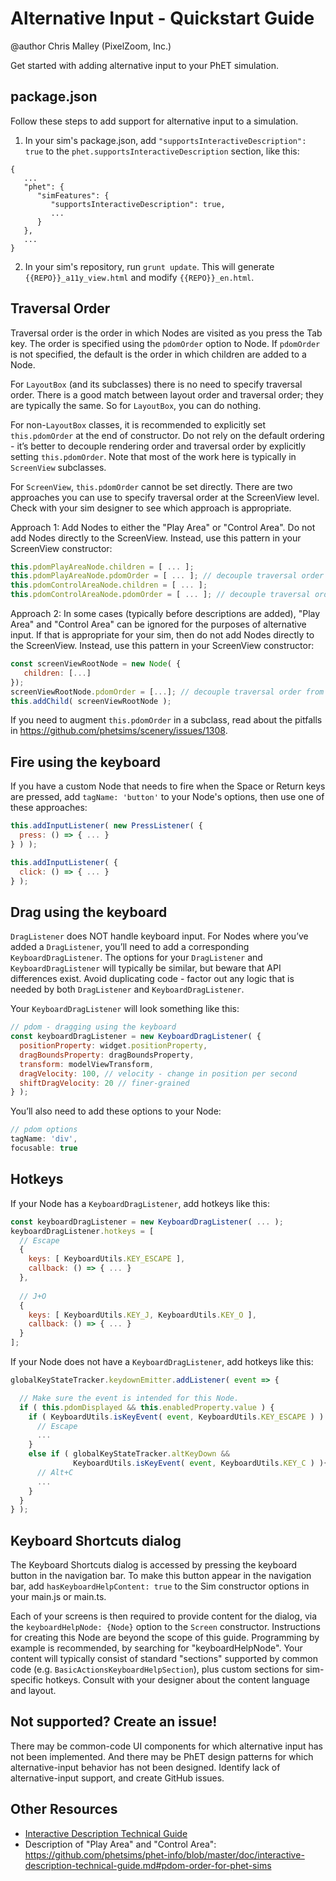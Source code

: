 # Alternative Input - Quickstart Guide

@author Chris Malley (PixelZoom, Inc.)

Get started with adding alternative input to your PhET simulation.

## package.json

Follow these steps to add support for alternative input to a simulation.

1. In your sim's package.json, add `"supportsInteractiveDescription": true` to the `phet.supportsInteractiveDescription` section, like this:

```
{
   ...
   "phet": {
      "simFeatures": {
         "supportsInteractiveDescription": true,
         ...
      }
   },
   ...
}
```

2. In your sim's repository, run `grunt update`. This will generate `{{REPO}}_a11y_view.html` and modify `{{REPO}}_en.html`.

## Traversal Order

Traversal order is the order in which Nodes are visited as you press the Tab key. The order is specified 
using the `pdomOrder` option to Node. If `pdomOrder` is not specified, the default is the order in which 
children are added to a Node.

For `LayoutBox` (and its subclasses) there is no need to specify traversal order. There is a good match between layout order and traversal order; they are typically the same.  So for `LayoutBox`, you can do nothing.

For non-`LayoutBox` classes, it is recommended to explicitly set `this.pdomOrder` at the end of constructor. 
Do not rely on the default ordering - it’s better to decouple rendering order and traversal order by explicitly setting `this.pdomOrder`. Note that most of the work here is typically in `ScreenView` subclasses.

For `ScreenView`, `this.pdomOrder` cannot be set directly. There are two approaches you can use to specify traversal order at the ScreenView level. Check with your sim designer to see which approach is appropriate.

Approach 1: Add Nodes to either the "Play Area" or "Control Area". Do not add Nodes directly to the ScreenView. Instead, use this pattern in your ScreenView constructor:
      
```js
this.pdomPlayAreaNode.children = [ ... ];
this.pdomPlayAreaNode.pdomOrder = [ ... ]; // decouple traversal order from rendering order
this.pdomControlAreaNode.children = [ ... ];
this.pdomControlAreaNode.pdomOrder = [ ... ]; // decouple traversal order from rendering order
```

Approach 2: In some cases (typically before descriptions are added), "Play Area" and "Control Area" can be 
ignored for the purposes of alternative input. If that is appropriate for your sim, then do not add Nodes 
directly to the ScreenView. Instead, use this pattern in your ScreenView constructor:

```js
const screenViewRootNode = new Node( {
   children: [...]
});
screenViewRootNode.pdomOrder = [...]; // decouple traversal order from rendering order
this.addChild( screenViewRootNode );
```

If you need to augment `this.pdomOrder` in a subclass, read about the pitfalls
in https://github.com/phetsims/scenery/issues/1308.

## Fire using the keyboard

If you have a custom Node that needs to fire when the Space or Return keys are pressed, add `tagName: 'button'` to your Node's options, then use one of these approaches:

```js
this.addInputListener( new PressListener( {
  press: () => { ... }
} ) );

this.addInputListener( {
  click: () => { ... }
} );
```

## Drag using the keyboard

`DragListener` does NOT handle keyboard input. For Nodes where you’ve added a `DragListener`, you’ll need to add a
corresponding `KeyboardDragListener`. The options for your `DragListener` and `KeyboardDragListener` will typically be similar, but beware that API differences exist. Avoid duplicating code - factor out any logic that is
needed by both `DragListener` and `KeyboardDragListener`.

Your `KeyboardDragListener` will look something like this:

```js
// pdom - dragging using the keyboard
const keyboardDragListener = new KeyboardDragListener( {
  positionProperty: widget.positionProperty,
  dragBoundsProperty: dragBoundsProperty,
  transform: modelViewTransform,
  dragVelocity: 100, // velocity - change in position per second
  shiftDragVelocity: 20 // finer-grained
} );
```

You’ll also need to add these options to your Node:

```js
// pdom options
tagName: 'div', 
focusable: true
```

## Hotkeys

If your Node has a `KeyboardDragListener`, add hotkeys like this:

```js
const keyboardDragListener = new KeyboardDragListener( ... );
keyboardDragListener.hotkeys = [
  // Escape
  {
    keys: [ KeyboardUtils.KEY_ESCAPE ],
    callback: () => { ... }
  },
  
  // J+O
  {
    keys: [ KeyboardUtils.KEY_J, KeyboardUtils.KEY_O ],
    callback: () => { ... }
  }
];
```

If your Node does not have a `KeyboardDragListener`, add hotkeys like this:

```js
globalKeyStateTracker.keydownEmitter.addListener( event => {

  // Make sure the event is intended for this Node.
  if ( this.pdomDisplayed && this.enabledProperty.value ) {
    if ( KeyboardUtils.isKeyEvent( event, KeyboardUtils.KEY_ESCAPE ) ) {
      // Escape
      ...
    }
    else if ( globalKeyStateTracker.altKeyDown && 
              KeyboardUtils.isKeyEvent( event, KeyboardUtils.KEY_C ) ){
      // Alt+C
      ...
    }
  }
} );
```

## Keyboard Shortcuts dialog

The Keyboard Shortcuts dialog is accessed by pressing the keyboard button in the navigation bar. 
To make this button appear in the navigation bar, add `hasKeyboardHelpContent: true` to the Sim 
constructor options in your main.js or main.ts. 

Each of your screens is then required to provide content for the dialog, via the 
`keyboardHelpNode: {Node}` option to the `Screen` constructor. Instructions for creating this
Node are beyond the scope of this guide.  Programming by example is recommended, by searching for "keyboardHelpNode".  Your content will typically consist of standard "sections" supported by common code
(e.g. `BasicActionsKeyboardHelpSection`),
plus custom sections for sim-specific hotkeys.  Consult with your designer about the content language and layout. 

## Not supported? Create an issue!

There may be common-code UI components for which alternative input has not been implemented. And there may be PhET design patterns for which alternative-input behavior has not been designed. Identify lack of alternative-input
support, and create GitHub issues.

## Other Resources

* [Interactive Description Technical Guide](https://github.com/phetsims/phet-info/blob/4839f03214bbba21b4621f80aea8e78a9519fb43/doc/interactive-description-technical-guide.md)
* Description of "Play Area" and "Control Area": https://github.com/phetsims/phet-info/blob/master/doc/interactive-description-technical-guide.md#pdom-order-for-phet-sims
